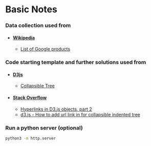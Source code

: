 # Basic Notes

### Data collection used from
- #### [Wikipedia](https://en.wikipedia.org/wiki/Main_Page)
    - [List of Google products](https://en.wikipedia.org/wiki/List_of_Google_products)


### Code starting template and further solutions used from
- #### [D3js](https://d3js.org/)
    - [Collapsible Tree](https://observablehq.com/@d3/collapsible-tree)
- #### [Stack Overflow](https://stackoverflow.com/ )
    - [Hyperlinks in D3.js objects, part 2](https://stackoverflow.com/questions/27072703/hyperlinks-in-d3-js-objects-part-2) 
    - [d3.js - How to add url link in for collapsible indented tree](https://stackoverflow.com/questions/19421816/d3-js-how-to-add-url-link-in-for-collapsible-indented-tree)


### Run a python server (optional)
``` bash
python3 -m http.server
```